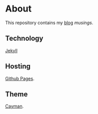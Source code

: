 About
=====

This repository contains my [blog](https://bluz71.github.io/) *musings*.

Technology
----------
[Jekyll](http://jekyllrb.com/)

Hosting
-------
[Github Pages](https://pages.github.com/).

Theme
-----
[Cayman](https://pages-themes.github.io/cayman/).
